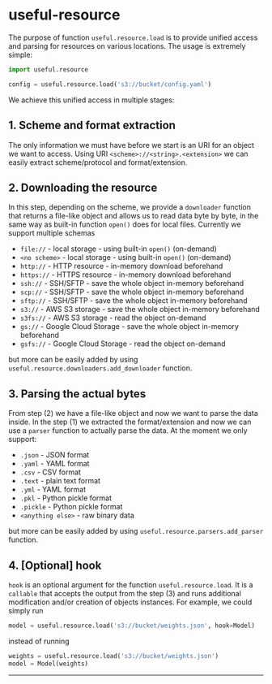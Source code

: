 # useful-resource

The purpose of function `useful.resource.load` is to provide unified access and parsing for resources on various locations. The usage is extremely simple:

```python
import useful.resource

config = useful.resource.load('s3://bucket/config.yaml')
```

We achieve this unified access in multiple stages:

## 1. Scheme and format extraction

The only information we must have before we start is an URI for an object we want to access. Using URI `<scheme>://<string>.<extension>` we can easily extract scheme/protocol and format/extension.

## 2. Downloading the resource

In this step, depending on the scheme, we provide a `downloader` function that returns a file-like object and allows us to read data byte by byte, in the same way as built-in function `open()` does for local files. Currently we support multiple schemas

* `file://` - local storage - using built-in `open()` (on-demand)
* `<no scheme>` - local storage - using built-in `open()` (on-demand)
* `http://` - HTTP resource - in-memory download beforehand
* `https://` - HTTPS resource - in-memory download beforehand
* `ssh://` - SSH/SFTP - save the whole object in-memory beforehand
* `scp://` - SSH/SFTP - save the whole object in-memory beforehand
* `sftp://` - SSH/SFTP - save the whole object in-memory beforehand
* `s3://` - AWS S3 storage - save the whole object in-memory beforehand
* `s3fs://` - AWS S3 storage - read the object on-demand
* `gs://` - Google Cloud Storage - save the whole object in-memory beforehand
* `gsfs://` - Google Cloud Storage - read the object on-demand

but more can be easily added by using `useful.resource.downloaders.add_downloader` function.

## 3. Parsing the actual bytes

From step (2) we have a file-like object and now we want to parse the data inside. In the step (1) we extracted the format/extension and now we can use a `parser` function to actually parse the data. At the moment we only support:

* `.json` - JSON format
* `.yaml` - YAML format
* `.csv` - CSV format
* `.text` - plain text format
* `.yml` - YAML format
* `.pkl` - Python pickle format
* `.pickle` - Python pickle format
* `<anything else>` - raw binary data

but more can be easily added by using `useful.resource.parsers.add_parser` function.

## 4. [Optional] hook

`hook` is an optional argument for the function `useful.resource.load`. It is a `callable` that accepts the output from the step (3) and runs additional modification and/or creation of objects instances. For example, we could simply run

```python
model = useful.resource.load('s3://bucket/weights.json', hook=Model)
```

instead of running

```python
weights = useful.resource.load('s3://bucket/weights.json')
model = Model(weights)
```

***
